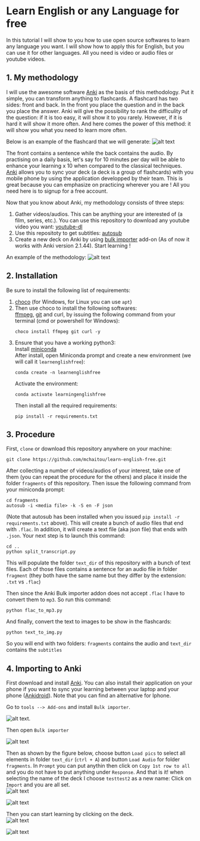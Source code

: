 # Learn English or any Language for free

In this tutorial I will show to you how to use open source softwares to learn any language you want. I will show how to apply this for English, but you can use it for other languages. All you need is video or audio files or youtube videos.

## 1. My methodology

I will use the awesome software [Anki](https://ankiweb.net/about) as the basis of this methodology. Put it simple, you can transform anything to flashcards. A flashcard has two sides: front and back. In the front you place the question and in the back you place the answer. Anki will give the possibility to rank the difficulity of the question: if it is too easy, it will show it to you rarely. However, if it is hard it will show it more often. And here comes the power of this method: it will show you what you need to learn more often.

Below is an example of the flashcard that we will generate:
![alt text](./images/flashcard.png "Flashcard")

The front contains a sentence while the back contains the audio.
By practising on a daily basis, let's say for 10 minutes per day will be able to enhance your learning x 10 when compared to the classical techniques.
[Anki](https://ankiweb.net/about) allows you to sync your deck (a deck is a group of flashcards) with you mobile phone by using the application developped by their team. This is great because you can emphasize on practicing wherever you are ! All you need here is to signup for a free account.

Now that you know about Anki, my methodology consists of three steps:

1. Gather videos/audios. This can be anything your are interested of (a film, series, etc.). You can use this repository to download any youtube video you want: [youtube-dl](https://github.com/ytdl-org/youtube-dl)
2. Use this repositoty to get subtitles: [autosub](https://github.com/BingLingGroup/autosub)
3. Create a new deck on Anki by using [bulk importer](https://ankiweb.net/shared/info/1312111882) add-on (As of now it works with Anki version 2.1.44). Start learning !

An example of the methodology:
![alt text](./images/methodology.png "Example of the methodology")

## 2. Installation

Be sure to install the following list of requirements:

1. [choco](https://chocolatey.org/install) (for Windows, for Linux you can use `apt`)
2. Then use choco to install the following softwares:  
   [ffmpeg](https://ffmpeg.org/), [git](https://git-scm.com/) and curl, by issuing the following command from your terminal (cmd or powershell for Windows):
   ```
   choco install ffmpeg git curl -y
   ```
3. Ensure that you have a working python3:  
   Install [miniconda](https://docs.conda.io/en/latest/miniconda.html)  
   After install, open Miniconda prompt and create a new environment (we will call it `learnenglishfree`):
   ```
   conda create -n learnenglishfree
   ```
   Activate the environment:
   ```
   conda activate learningenglishfree
   ```
   Then install all the required requirements:
   ```
   pip install -r requirements.txt
   ```

## 3. Procedure

First, `clone` or download this repository anywhere on your machine:

```
git clone https://github.com/mchaitou/learn-english-free.git
```

After collecting a number of videos/audios of your interest, take one of them (you can repeat the procedure for the others) and place it inside the folder `fragments` of this repository. Then issue the following command from your miniconda prompt:

```
cd fragments
autosub -i <media file> -k -S en -F json

```

(Note that autosub has been installed when you issued `pip install -r requirements.txt` above).
This will create a bunch of audio files that end with `.flac`. In addition, it will create a text file (aka json file) that ends with `.json`.
Your next step is to launch this command:

```
cd ..
python split_transcript.py
```

This will populate the folder `text_dir` of this repository with a bunch of text files. Each of those files contains a sentence for an audio file in folder `fragment` (they both have the same name but they differ by the extension: `.txt` vs `.flac`)

Then since the Anki Bulk importer addon does not accept `.flac` I have to convert them to `mp3`. So run this command:

```
python flac_to_mp3.py
```

And finally, convert the text to images to be show in the flashcards:

```
python text_to_img.py
```

So you will end with two folders: `fragments` contains the audio and `text_dir` contains the `subtitles`

## 4. Importing to Anki

First download and install [Anki](https://ankiweb.net/about). You can also install their application on your phone if you want to sync your learning between your laptop and your phone
([Ankidroid](https://play.google.com/store/apps/details?id=com.ichi2.anki&hl=en_US&gl=US)). Note that you can find an alternative for Iphone.

Go to `tools --> Add-ons` and install `Bulk importer`.

![alt text](./images/anki_addon.png "Anki addon").

Then open `Bulk importer`

![alt text](./images/bulk_importer.png "Bulk importer")

Then as shown by the figure below, choose button `Load pics` to select all elements in folder `text_dir` (`ctrl + A`) and button `Load Audio` for folder `fragments`. In `Prompt` you can put anythin then click on `Copy 1st row to all` and you do not have to put anything under `Response`.
And that is it! when selecting the name of the deck I choose `testtest2` as a new name:
Click on `Import` and you are all set.  
![alt text](./images/new_deck.png "Deck name")

![alt text](./images/name_deck.png "Deck name")

Then you can start learning by clicking on the deck.  
![alt text](./images/testtest2_deck.png "Deck name")

![alt text](./images/testtest2_deck_2.png "Deck name")
